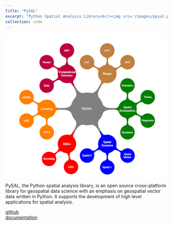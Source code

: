 ```yaml
---
title: "PySAL"
excerpt: "Python Spatial Analysis Library<br/><img src='/images/pysal.png'>"
collection: code
---
```


![pysal](/images/pysal.png)

PySAL, the Python spatial analysis library, is an open source cross-platform library for geospatial data science with an emphasis on geospatial vector data written in Python. It supports the development of high level applications for spatial analysis.

[github](https://github.com/pysal/pysal)  
[documentation](https://pysal.org)  
